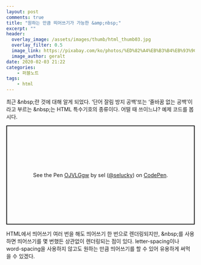 ```yaml
---
layout: post
comments: true
title: "원하는 만큼 띄어쓰기가 가능한 &amp;nbsp;"
excerpt: ""
header:
  overlay_image: /assets/images/thumb/html_thumb03.jpg
  overlay_filter: 0.5
  image_link: https://pixabay.com/ko/photos/%ED%82%A4%EB%B3%B4%EB%93%9C-%EC%BB%B4%ED%93%A8%ED%84%B0-%ED%95%98%EB%93%9C%EC%9B%A8%EC%96%B4-%ED%82%A4-70506/
  image_author: geralt
date: 2020-02-03 21:22
categories:
    - 퍼블노트
tags:
    - html
---
```

최근 &amp;nbsp;란 것에 대해 알게 되었다. &lsquo;단어 잘림 방지 공백&rsquo;또는 &lsquo;줄바꿈 없는 공백&rsquo;이라고 부르는 &amp;nbsp;는 HTML 특수기호의 종류이다. 어떨 때 쓰이느냐? 예제 코드를 봅시다.

<p class="codepen" data-height="265" data-theme-id="default" data-default-tab="html,result" data-user="selucky" data-slug-hash="OJVLGgw" style="height: 265px; box-sizing: border-box; display: flex; align-items: center; justify-content: center; border: 2px solid; margin: 1em 0; padding: 1em;" data-pen-title="OJVLGgw">
  <span>See the Pen <a href="https://codepen.io/selucky/pen/OJVLGgw">
  OJVLGgw</a> by sel (<a href="https://codepen.io/selucky">@selucky</a>)
  on <a href="https://codepen.io">CodePen</a>.</span>
</p>
<script async src="https://static.codepen.io/assets/embed/ei.js"></script>

HTML에서 띄어쓰기 여러 번을 해도 띄어쓰기 한 번으로 렌더링되지만, &amp;nbsp;를 사용하면 띄어쓰기를 몇 번했든 상관없이 렌더링되는 점이 있다. letter-spacing이나 word-spacing을 사용하지 않고도 원하는 만큼 띄어쓰기를 할 수 있어 유용하게 써먹을 수 있겠다.